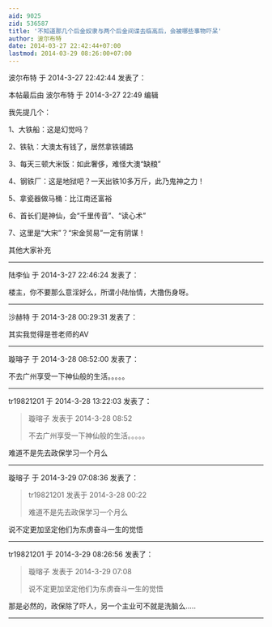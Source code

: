 ```yaml
---
aid: 9025
zid: 536587
title: '不知道那几个后金奴隶与两个后金间谍去临高后，会被哪些事物吓呆'
author: 波尔布特
date: 2014-03-27 22:42:44+07:00
lastmod: 2014-03-29 08:26:00+07:00
---
```


波尔布特 于 2014-3-27 22:42:44 发表了：

本帖最后由 波尔布特 于 2014-3-27 22:49 编辑 

我先提几个：

1、大铁船：这是幻觉吗？

2、铁轨：大澳太有钱了，居然拿铁铺路

3、每天三顿大米饭：如此奢侈，难怪大澳“缺粮”

4、钢铁厂：这是地狱吧？一天出铁10多万斤，此乃鬼神之力！

5、拿瓷器做马桶：比江南还富裕

6、首长们是神仙，会“千里传音”、“读心术”

7、这里是“大宋”？“宋金贸易”一定有阴谋！

其他大家补充

---------

陆李仙 于 2014-3-27 22:46:24 发表了：

楼主，你不要那么意淫好么，所谓小陆怡情，大撸伤身呀。

---------

沙赫特 于 2014-3-28 00:29:31 发表了：

其实我觉得是苍老师的AV

---------

璇瑢子 于 2014-3-28 08:52:00 发表了：

不去广州享受一下神仙般的生活。。。。。

---------

tr19821201 于 2014-3-28 13:22:03 发表了：

> 璇瑢子 发表于 2014-3-28 08:52
> 
> 不去广州享受一下神仙般的生活。。。。。



难道不是先去政保学习一个月么

---------

璇瑢子 于 2014-3-29 07:08:36 发表了：

> tr19821201 发表于 2014-3-28 00:22
> 
> 难道不是先去政保学习一个月么



说不定更加坚定他们为东虏奋斗一生的觉悟

---------

tr19821201 于 2014-3-29 08:26:56 发表了：

> 璇瑢子 发表于 2014-3-29 07:08
> 
> 说不定更加坚定他们为东虏奋斗一生的觉悟



那是必然的，政保除了吓人，另一个主业可不就是洗脑么.....

---------

